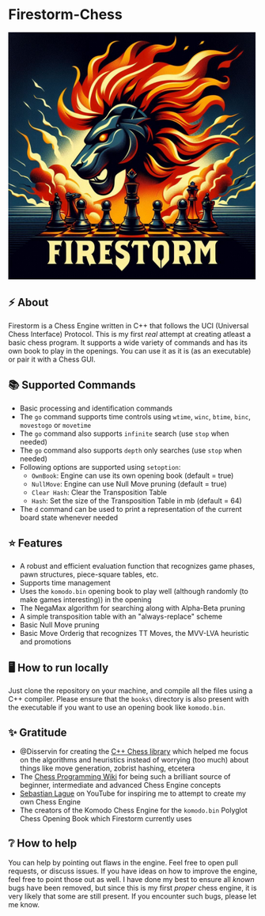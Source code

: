 # Firestorm-Chess

<img alt="Firestorm-Logo" src="https://github.com/deoshreyas/Firestorm-Chess/blob/main/Firestorm-Logo.png" height="500px">

## :zap: About
Firestorm is a Chess Engine written in C++ that follows the UCI (Universal Chess Interface) Protocol. This is my first _real_ attempt at creating atleast a basic chess program. It supports a wide variety of commands and has its own book to play in the openings. You can use it as it is (as an executable) or pair it with a Chess GUI.

## :books: Supported Commands
- Basic processing and identification commands
- The `go` command supports time controls using `wtime`, `winc`, `btime`, `binc`, `movestogo` or `movetime`
- The `go` command also supports `infinite` search (use `stop` when needed)
- The `go` command also supports `depth` only searches (use `stop` when needed)
- Following options are supported using `setoption`:
  - `OwnBook`: Engine can use its own opening book (default = true)
  - `NullMove`: Engine can use Null Move pruning (default = true)
  - `Clear Hash`: Clear the Transposition Table
  - `Hash`: Set the size of the Transposition Table in mb (default = 64)
- The `d` command can be used to print a representation of the current board state whenever needed

## :star: Features
- A robust and efficient evaluation function that recognizes game phases, pawn structures, piece-square tables, etc.
- Supports time management
- Uses the `komodo.bin` opening book to play well (although randomly (to make games interesting)) in the opening
- The NegaMax algorithm for searching along with Alpha-Beta pruning
- A simple transposition table with an "always-replace" scheme
- Basic Null Move pruning
- Basic Move Orderig that recognizes TT Moves, the MVV-LVA heuristic and promotions

## :desktop_computer: How to run locally
Just clone the repository on your machine, and compile all the files using a C++ compiler. Please ensure that the `books\` directory is also present with the executable if you want to use an opening book like `komodo.bin`.

## :sparkles: Gratitude
- @Disservin for creating the [C++ Chess library](https://github.com/disservin/chess-library/) which helped me focus on the algorithms and heuristics instead of worrying (too much) about things like move generation, zobrist hashing, etcetera
- The [Chess Programming Wiki](https://www.chessprogramming.org/Main_Page) for being such a brilliant source of beginner, intermediate and advanced Chess Engine concepts
- [Sebastian Lague](https://www.youtube.com/c/SebastianLague) on YouTube for inspiring me to attempt to create my own Chess Engine
- The creators of the Komodo Chess Engine for the `komodo.bin` Polyglot Chess Opening Book which Firestorm currently uses

## :grey_question: How to help
You can help by pointing out flaws in the engine. Feel free to open pull requests, or discuss issues. If you have ideas on how to improve the engine, feel free to point those out as well. I have done my best to ensure all _known_ bugs have been removed, but since this is my first _proper_ chess engine, it is very likely that some are still present. If you encounter such bugs, please let me know.

